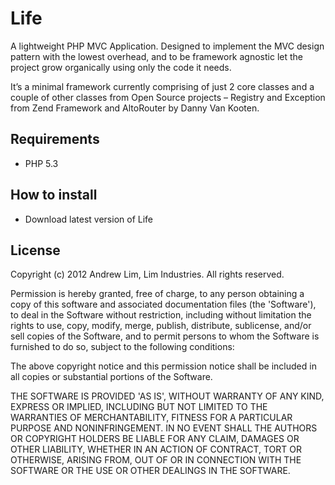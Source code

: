# Life

A lightweight PHP MVC Application. Designed to implement the MVC design pattern with the lowest overhead, and to be framework agnostic let the project grow organically using only the code it needs.It’s a minimal framework currently comprising of just 2 core classes and a couple of other classes from Open Source projects – Registry and Exception from Zend Framework and AltoRouter by Danny Van Kooten.

## Requirements 

 * PHP 5.3

## How to install

 * Download latest version of Life


## License

Copyright (c) 2012 Andrew Lim, Lim Industries. All rights reserved.

Permission is hereby granted, free of charge, to any person obtaining a copy of this software and associated documentation files (the 'Software'), to deal in the Software without restriction, including without limitation the rights to use, copy, modify, merge, publish, distribute, sublicense, and/or sell copies of the Software, and to permit persons to whom the Software is furnished to do so, subject to the following conditions:

The above copyright notice and this permission notice shall be included in all copies or substantial portions of the Software.

THE SOFTWARE IS PROVIDED 'AS IS', WITHOUT WARRANTY OF ANY KIND, EXPRESS OR IMPLIED, INCLUDING BUT NOT LIMITED TO THE WARRANTIES OF MERCHANTABILITY, FITNESS FOR A PARTICULAR PURPOSE AND NONINFRINGEMENT. IN NO EVENT SHALL THE AUTHORS OR COPYRIGHT HOLDERS BE LIABLE FOR ANY CLAIM, DAMAGES OR OTHER LIABILITY, WHETHER IN AN ACTION OF CONTRACT, TORT OR OTHERWISE, ARISING FROM, OUT OF OR IN CONNECTION WITH THE SOFTWARE OR THE USE OR OTHER DEALINGS IN THE SOFTWARE.
